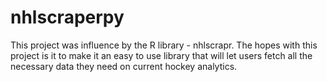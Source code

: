 # nhlscraperpy
This project was influence by the R library - nhlscrapr. The hopes with this project is it to make it an easy to use library that will let users fetch all the necessary data they need on current hockey analytics.